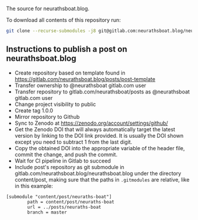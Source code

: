 The source for neurathsboat.blog.

To download all contents of this repository run:
```bash
git clone --recurse-submodules -j8 git@gitlab.com:neurathsboat.blog/neurathsboat.blog.git
```

## Instructions to publish a post on neurathsboat.blog

- Create repository based on template found in https://gitlab.com/neurathsboat.blog/posts/post-template
- Transfer ownership to @neurathsboat gitlab.com user
- Transfer repository to gitlab.com/neurathsboat/posts as @neurathsboat gitlab.com user
- Change project visibility to public
- Create tag 1.0.0
- Mirror repository to Github
- Sync to Zenodo at https://zenodo.org/account/settings/github/
- Get the Zenodo DOI that will always automatically target the latest version by linking to the DOI link provided. It is usually the DOI shown except you need to subtract 1 from the last digit.
- Copy the obtained DOI into the appropriate variable of the header file, commit the change, and push the commit.
- Wait for CI pipeline in Gitlab to succeed
- Include post's repository as git submodule in gitlab.com/neurathsboat.blog/neurathsboat.blog under the directory content/post, making sure that the paths in `.gitmodules` are relative, like in this example:

```
[submodule "content/post/neuraths-boat"]
        path = content/post/neuraths-boat
        url = ../posts/neuraths-boat
        branch = master
```
